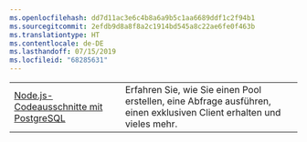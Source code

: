 ```yaml
---
ms.openlocfilehash: dd7d11ac3e6c4b8a6a9b5c1aa6689ddf1c2f94b1
ms.sourcegitcommit: 2efdb9d8a8f8a2c1914bd545a8c22ae6fe0f463b
ms.translationtype: HT
ms.contentlocale: de-DE
ms.lasthandoff: 07/15/2019
ms.locfileid: "68285631"
---
```

| | |
|--|--|
| [Node.js-Codeausschnitte mit PostgreSQL](https://www.npmjs.com/package/pg) | Erfahren Sie, wie Sie einen Pool erstellen, eine Abfrage ausführen, einen exklusiven Client erhalten und vieles mehr.